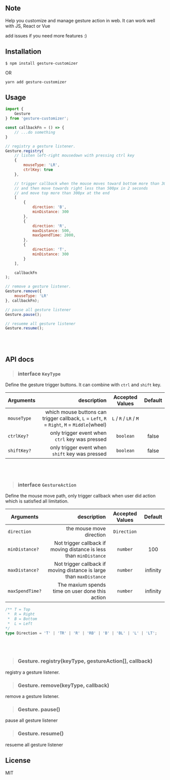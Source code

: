 ## Note

Help you customize and manage gesture action in web. 
It can work well with JS, React or Vue

add issues if you need more features :)

## Installation

``` 
$ npm install gesture-customizer
```

OR

``` 
yarn add gesture-customizer
```

## Usage

``` javascript
import {
    Gesture
} from 'gesture-customizer';

const callbackFn = () => {
    // ...do something
}

// registry a gesture listener.
Gesture.registry(
    // listen left-right mousedown with pressing ctrl key
    {
        mouseType: 'LR', 
        ctrlKey: true
    },

    // trigger callback when the mouse moves toward bottom more than 300px
    // and then move towards right less than 500px in 2 seconds
    // and move top more than 300px at the end
    [
        {
            direction: 'B',
            minDistance: 300
        },
        {
            direction: 'R',
            maxDistance: 500,
            maxSpendTime: 2000,
        },
        {
            direction: 'T',
            minDistance: 300
        }
    ],

    callbackFn
);

// remove a gesture listener.
Gesture.remove({
    mouseType: 'LR'
}, callbackFn);

// pause all gesture listener
Gesture.pause();

// resueme all gesture listener
Gesture.resume();
```

<br>
<br>

## API docs

> ### interface `KeyType`

Define the gesture trigger buttons. It can combine with `ctrl` and `shift` key.

| Arguments   |                                                                                  description |    Accepted Values     | Default |
|-------------|---------------------------------------------------------------------------------------------:|:----------------------:|:-------:|
| `mouseType` | which mouse buttons can trigger callback, `L` = `Left`, `R` = `Right`, `M` = `Middle`(wheel) | `L` / `R` / `LR` / `M` |         |
| `ctrlKey?`  |                                               only trigger event when `ctrl` key was pressed |       `boolean`        |  false  |
| `shiftKey?` |                                              only trigger event when `shift` key was pressed |       `boolean`        |  false  |

<br>
<br>

> ### interface `GestureAction`

Define the mouse move path, only trigger callback when user did action which is satisfied all limitation.

| Arguments       |                                                         description | Accepted Values | Default  |
|-----------------|--------------------------------------------------------------------:|:---------------:|:--------:|
| `direction`     |                                            the mouse move direction |   `Direction`   |          |
| `minDistance?`  |  Not trigger callback if moving distance is less than `minDistance` |    `number`     |   100    |
| `maxDistance?`  | Not trigger callback if moving distance is large than `maxDistance` |    `number`     | infinity |
| `maxSpendTime?` |                     The maxium spends time on user done this action |    `number`     | infinity |

``` typescript
/** T = Top
 *  R = Right
 *  B = Bottom
 *  L = Left
*/ 
type Direction = 'T' | 'TR' | 'R' | 'RB' | 'B' | 'BL' | 'L' | 'LT';
```

<br>
<br>

> ### Gesture. registry(keyType, gestureAction[], callback)

registry a gesture listener.

> ### Gesture. remove(keyType, callback)

remove a gesture listener.

> ### Gesture. pause()

pause all gesture listener

> ### Gesture. resume()

resueme all gesture listener

## License

MIT